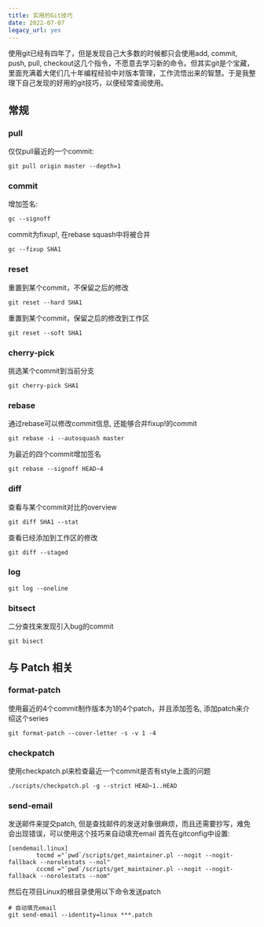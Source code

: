 ```yaml
---
title: 实用的Git技巧
date: 2022-07-07
legacy_url: yes
---
```


使用git已经有四年了，但是发现自己大多数的时候都只会使用add, commit, push, pull, checkout这几个指令，不愿意去学习新的命令。但其实git是个宝藏，里面充满着大佬们几十年编程经验中对版本管理，工作流悟出来的智慧。于是我整理下自己发现的好用的git技巧，以便经常查阅使用。

## 常规

### pull

仅仅pull最近的一个commit:
```
git pull origin master --depth=1
```

### commit

增加签名:

```
gc --signoff
```

commit为fixup!, 在rebase squash中将被合并

```
gc --fixup SHA1
```

### reset

重置到某个commit，不保留之后的修改
```
git reset --hard SHA1
```

重置到某个commit，保留之后的修改到工作区
```
git reset --soft SHA1
```

### cherry-pick

挑选某个commit到当前分支

```
git cherry-pick SHA1
```

### rebase

通过rebase可以修改commit信息, 还能够合并fixup!的commit
```
git rebase -i --autosquash master
```

为最近的四个commit增加签名
```
git rebase --signoff HEAD~4
```

### diff

查看与某个commit对比的overview
```
git diff SHA1 --stat
```

查看已经添加到工作区的修改
```
git diff --staged
```

### log

```
git log --oneline
```

### bitsect

二分查找来发现引入bug的commit
```
git bisect
```

## 与 Patch 相关 

### format-patch

使用最近的4个commit制作版本为1的4个patch，并且添加签名, 添加patch来介绍这个series
```
git format-patch --cover-letter -s -v 1 -4
```

### checkpatch

使用checkpatch.pl来检查最近一个commit是否有style上面的问题
```
./scripts/checkpatch.pl -g --strict HEAD~1..HEAD
```

### send-email

发送邮件来提交patch, 但是查找邮件的发送对象很麻烦，而且还需要抄写，难免会出现错误，可以使用这个技巧来自动填充email
首先在gitconfig中设置:
```
[sendemail.linux]
        tocmd ="`pwd`/scripts/get_maintainer.pl --nogit --nogit-fallback --norolestats --nol"
        cccmd ="`pwd`/scripts/get_maintainer.pl --nogit --nogit-fallback --norolestats --nom"
```

然后在项目Linux的根目录使用以下命令发送patch
```
# 自动填充email
git send-email --identity=linux ***.patch
```
